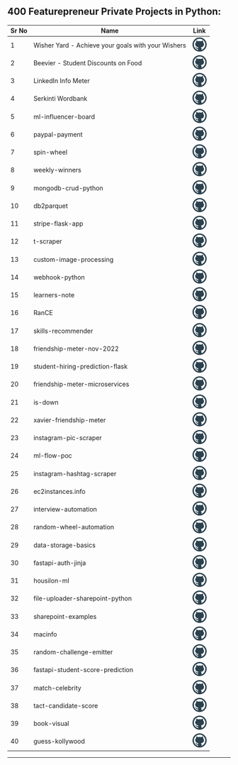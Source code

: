 ## 400 Featurepreneur Private Projects in Python:


| Sr No | Name                                                         | Link                                                         |
| ----- | ------------------------------------------------------------ | ------------------------------------------------------------ |
| 1     | Wisher Yard - Achieve your goals with your Wishers                               | [![](https://raw.githubusercontent.com/tactlabs/1/main/images/github.png)](https://github.com/tactlabs/wisher-yard)     |
| 2     | Beevier - Student Discounts on Food                               | [![](https://raw.githubusercontent.com/tactlabs/1/main/images/github.png)](https://github.com/tactlabs/beevier-flask)     | 
| 3     | LinkedIn Info Meter                               | [![](https://raw.githubusercontent.com/tactlabs/1/main/images/github.png)](https://github.com/tactlabs/linkedIn-info-meter)     | 
| 4     | Serkinti Wordbank                               | [![](https://raw.githubusercontent.com/tactlabs/1/main/images/github.png)](https://github.com/tactlabs/serkinti-wordbank)     | 
| 5     | ml-influencer-board                             | [![](https://raw.githubusercontent.com/tactlabs/1/main/images/github.png)](https://github.com/tactlabs/ml-influencer-board)     | 
| 6     | paypal-payment                            | [![](https://raw.githubusercontent.com/tactlabs/1/main/images/github.png)](https://github.com/tactlabs/paypal-payment)     | 
| 7     | spin-wheel                            | [![](https://raw.githubusercontent.com/tactlabs/1/main/images/github.png)](https://github.com/tactlabs/spin-wheel)     | 
| 8    | weekly-winners                           | [![](https://raw.githubusercontent.com/tactlabs/1/main/images/github.png)](https://github.com/tactlabs/weekly-winners)     | 
| 9    | mongodb-crud-python                          | [![](https://raw.githubusercontent.com/tactlabs/1/main/images/github.png)](https://github.com/tactlabs/mongodb-crud-python)     | 
| 10   | db2parquet                         | [![](https://raw.githubusercontent.com/tactlabs/1/main/images/github.png)](https://github.com/tactlabs/db2parquet)     | 
| 11   | stripe-flask-app                         | [![](https://raw.githubusercontent.com/tactlabs/1/main/images/github.png)](https://github.com/tactlabs/stripe-flask-app)     | 
| 12   |t-scraper                         | [![](https://raw.githubusercontent.com/tactlabs/1/main/images/github.png)](https://github.com/tactlabs/t-scraper)     | 
| 13   | custom-image-processing                      | [![](https://raw.githubusercontent.com/tactlabs/1/main/images/github.png)](https://github.com/tactlabs/custom-image-processing)     | 
| 14   | webhook-python                         | [![](https://raw.githubusercontent.com/tactlabs/1/main/images/github.png)](https://github.com/tactlabs/webhook-python)     | 
| 15   | learners-note                        | [![](https://raw.githubusercontent.com/tactlabs/1/main/images/github.png)](https://github.com/tactlabs/learners-note)     | 
| 16    | RanCE                              | [![](https://raw.githubusercontent.com/tactlabs/1/main/images/github.png)](https://github.com/tactlabs/RanCE)     | 
| 17     | skills-recommender                               | [![](https://raw.githubusercontent.com/tactlabs/1/main/images/github.png)](https://github.com/tactlabs/skills-recommender)     | 
| 18    | friendship-meter-nov-2022                              | [![](https://raw.githubusercontent.com/tactlabs/1/main/images/github.png)](https://github.com/tactlabs/friendship-meter-nov-2022)     | 
| 19    | student-hiring-prediction-flask                               | [![](https://raw.githubusercontent.com/tactlabs/1/main/images/github.png)](https://github.com/tactlabs/student-hiring-prediction-flask)     | 
| 20    | friendship-meter-microservices                               | [![](https://raw.githubusercontent.com/tactlabs/1/main/images/github.png)](https://github.com/tactlabs/friendship-meter-microservices)     |
| 21    | is-down                               | [![](https://raw.githubusercontent.com/tactlabs/1/main/images/github.png)](https://github.com/tactlabs/is-down)     | 
| 22    | xavier-friendship-meter                               | [![](https://raw.githubusercontent.com/tactlabs/1/main/images/github.png)](https://github.com/tactlabs/xavier-friendship-meter)    
| 23    | instagram-pic-scraper                              | [![](https://raw.githubusercontent.com/tactlabs/1/main/images/github.png)](https://github.com/tactlabs/instagram-pic-scraper)     |
| 24    | ml-flow-poc                               | [![](https://raw.githubusercontent.com/tactlabs/1/main/images/github.png)]( https://github.com/tactlabs/ml-flow-poc)     | 
| 25    | instagram-hashtag-scraper                               | [![](https://raw.githubusercontent.com/tactlabs/1/main/images/github.png)](https://github.com/tactlabs/instagram-hashtag-scraper)     | 
| 26    | ec2instances.info                               | [![](https://raw.githubusercontent.com/tactlabs/1/main/images/github.png)](https://github.com/tactlabs/ec2instances.info)     | 
| 27    | interview-automation                               | [![](https://raw.githubusercontent.com/tactlabs/1/main/images/github.png)](https://github.com/tactlabs/interview-automation)     | 
| 28    | random-wheel-automation                               | [![](https://raw.githubusercontent.com/tactlabs/1/main/images/github.png)](https://github.com/tactlabs/random-wheel-automation)     | 
| 29    | data-storage-basics                               | [![](https://raw.githubusercontent.com/tactlabs/1/main/images/github.png)](https://github.com/tactlabs/data-storage-basics)     | 
| 30    | fastapi-auth-jinja                               | [![](https://raw.githubusercontent.com/tactlabs/1/main/images/github.png)](https://github.com/tactlabs/fastapi-auth-jinja)     | 
| 31    | housilon-ml                               | [![](https://raw.githubusercontent.com/tactlabs/1/main/images/github.png)](https://github.com/tactlabs/housilon-ml)     | 
| 32    | file-uploader-sharepoint-python                              | [![](https://raw.githubusercontent.com/tactlabs/1/main/images/github.png)](https://github.com/tactlabs/file-uploader-sharepoint-python)     | 
| 33    | sharepoint-examples                              | [![](https://raw.githubusercontent.com/tactlabs/1/main/images/github.png)](https://github.com/tactlabs/sharepoint-examples)     | 
| 34    | macinfo                             | [![](https://raw.githubusercontent.com/tactlabs/1/main/images/github.png)](https://github.com/tactlabs/macinfo)     | 
| 35    | random-challenge-emitter                               | [![](https://raw.githubusercontent.com/tactlabs/1/main/images/github.png)](https://github.com/tactlabs/random-challenge-emitter)     | 
| 36    | fastapi-student-score-prediction                               | [![](https://raw.githubusercontent.com/tactlabs/1/main/images/github.png)]( https://github.com/tactlabs/fastapi-student-score-prediction)     | 
| 37    | match-celebrity                               | [![](https://raw.githubusercontent.com/tactlabs/1/main/images/github.png)](https://github.com/tactlabs/match-celebrity)     | 
| 38    | tact-candidate-score                               | [![](https://raw.githubusercontent.com/tactlabs/1/main/images/github.png)](https://github.com/tactlabs/tact-candidate-score)     | 
| 39    | book-visual                               | [![](https://raw.githubusercontent.com/tactlabs/1/main/images/github.png)](https://github.com/tactlabs/book-visual)     | 
| 40    | guess-kollywood                               | [![](https://raw.githubusercontent.com/tactlabs/1/main/images/github.png)](https://github.com/tactlabs/guess-kollywood)     | 






---

